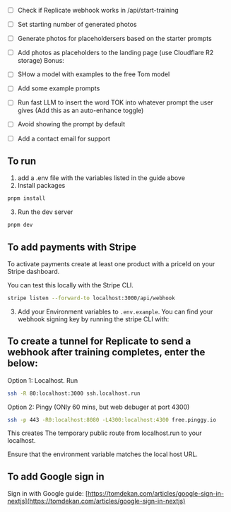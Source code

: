 - [ ] Check if Replicate webhook works in /api/start-training
- [ ] Set starting number of generated photos
- [ ] Generate photos for placeholdersers based on the starter prompts
- [ ] Add photos as placeholders to the landing page (use Cloudflare R2 storage)
Bonus:
- [ ] SHow a model with examples to the free Tom model
- [ ] Add some example prompts 
- [ ] Run fast LLM to insert the word TOK into whatever prompt the user gives (Add this as an auto-enhance toggle)
- [ ] Avoid showing the prompt by default
- [ ] Add a contact email for support


## To run

1. add a .env file with the variables listed in the guide above
2. Install packages

```bash
pnpm install
```

3. Run the dev server

```bash
pnpm dev
```

## To add payments with Stripe

To activate payments create at least one product with a priceId on your Stripe dashboard.

You can test this locally with the Stripe CLI.

```bash
stripe listen --forward-to localhost:3000/api/webhook
```

3. Add your Environment variables to `.env.example`. You can find your webhook signing key by running the stripe CLI with:

## To create a tunnel for Replicate to send a webhook after training completes, enter the below:

Option 1: Localhost. Run

```bash
ssh -R 80:localhost:3000 ssh.localhost.run
```

Option 2: Pingy (ONly 60 mins, but web debuger at port 4300)

```bash
ssh -p 443 -R0:localhost:8080 -L4300:localhost:4300 free.pinggy.io
```

This creates The temporary public route from localhost.run to your localhost.

Ensure that the environment variable matches the local host URL. 

## To add Google sign in

Sign in with Google guide: [https://tomdekan.com/articles/google-sign-in-nextjs](https://tomdekan.com/articles/google-sign-in-nextjs)
